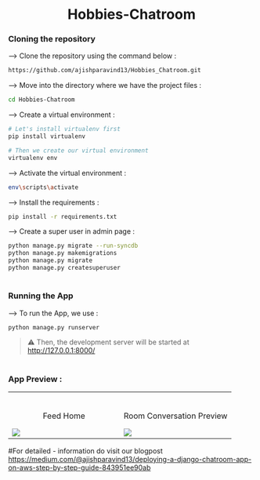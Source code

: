 <div align="center">


# Hobbies-Chatroom
</div>

### Cloning the repository

--> Clone the repository using the command below :
```bash
https://github.com/ajishparavind13/Hobbies_Chatroom.git

```

--> Move into the directory where we have the project files : 
```bash
cd Hobbies-Chatroom

```

--> Create a virtual environment :
```bash
# Let's install virtualenv first
pip install virtualenv

# Then we create our virtual environment
virtualenv env

```

--> Activate the virtual environment :
```bash
env\scripts\activate

```

--> Install the requirements :
```bash
pip install -r requirements.txt

```
--> Create a super user in admin page :

``` bash
python manage.py migrate --run-syncdb
python manage.py makemigrations
python manage.py migrate
python manage.py createsuperuser
```
#

### Running the App

--> To run the App, we use :
```bash
python manage.py runserver

```

> ⚠ Then, the development server will be started at http://127.0.0.1:8000/

#

### App Preview :

<table width="100%"> 
<tr>
<td width="50%">      
&nbsp; 
<br>
<p align="center">
  Feed Home
</p>
<img src="https://user-images.githubusercontent.com/72341453/134747262-0a92233d-8010-40f8-84c5-8d94895aac44.PNG">
</td> 
<td width="50%">
<br>
<p align="center">
  Room Conversation Preview
</p>
<img src="https://user-images.githubusercontent.com/72341453/134747155-3ca5b55f-b064-4741-aeae-abe90bddf41e.PNG">  
</td>
</table>


#For detailed - information do visit our blogpost https://medium.com/@ajishparavind13/deploying-a-django-chatroom-app-on-aws-step-by-step-guide-843951ee90ab
